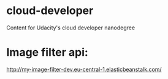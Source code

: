 # cloud-developer
Content for Udacity's cloud developer nanodegree

# Image filter api: 
http://my-image-filter-dev.eu-central-1.elasticbeanstalk.com/
